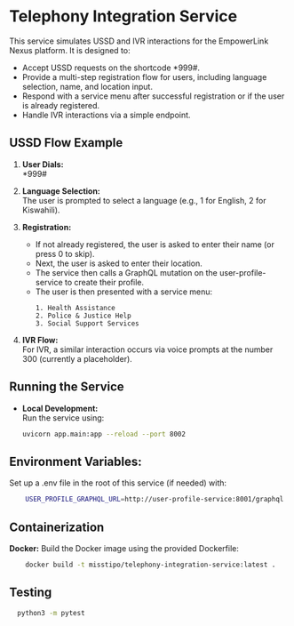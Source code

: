# Telephony Integration Service

This service simulates USSD and IVR interactions for the EmpowerLink Nexus platform. It is designed to:
- Accept USSD requests on the shortcode *999#.
- Provide a multi-step registration flow for users, including language selection, name, and location input.
- Respond with a service menu after successful registration or if the user is already registered.
- Handle IVR interactions via a simple endpoint.

## USSD Flow Example

1. **User Dials:**  
   *999#

2. **Language Selection:**  
   The user is prompted to select a language (e.g., 1 for English, 2 for Kiswahili).

3. **Registration:**  
   - If not already registered, the user is asked to enter their name (or press 0 to skip).
   - Next, the user is asked to enter their location.
   - The service then calls a GraphQL mutation on the user-profile-service to create their profile.
   - The user is then presented with a service menu:
     ```
     1. Health Assistance
     2. Police & Justice Help
     3. Social Support Services
     ```

4. **IVR Flow:**  
   For IVR, a similar interaction occurs via voice prompts at the number 300 (currently a placeholder).

## Running the Service

- **Local Development:**  
  Run the service using:
  ```bash
  uvicorn app.main:app --reload --port 8002

## Environment Variables:
  Set up a .env file in the root of this service (if needed) with:
```bash
    USER_PROFILE_GRAPHQL_URL=http://user-profile-service:8001/graphql
```

## Containerization

  **Docker:** 
    Build the Docker image using the provided Dockerfile:
```bash
    docker build -t misstipo/telephony-integration-service:latest .
```
## Testing
```bash
  python3 -m pytest
```
